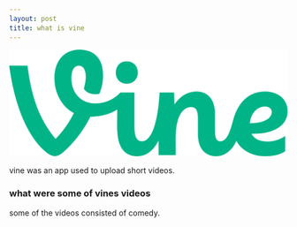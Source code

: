 ```yaml
---
layout: post
title: what is vine
---
```


![blog header](/images/1200px-Vine_wordmark.svg.png)

vine was an app used to upload short videos.

### what were some of vines videos

some of the videos consisted of comedy.
